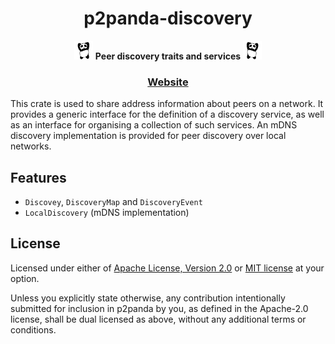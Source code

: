 <h1 align="center">p2panda-discovery</h1>

<div align="center">
  <img src="https://raw.githubusercontent.com/p2panda/.github/main/assets/panda-left.gif" width="auto" height="30px">
  <strong>Peer discovery traits and services</strong>
  <img src="https://raw.githubusercontent.com/p2panda/.github/main/assets/panda-right.gif" width="auto" height="30px">
</div>

<div align="center">
  <h3>
    <a href="https://p2panda.org">
      Website
    </a>
  </h3>
</div>

This crate is used to share address information about peers on a network. It provides a generic
interface for the definition of a discovery service, as well as an interface for organising a
collection of such services. An mDNS discovery implementation is provided for peer discovery over
local networks.

## Features

* `Discovey`, `DiscoveryMap` and `DiscoveryEvent`
* `LocalDiscovery` (mDNS implementation)

## License

Licensed under either of [Apache License, Version 2.0](https://github.com/p2panda/p2panda/blob/main/LICENSES/Apache-2.0.txt)
or [MIT license](https://github.com/p2panda/p2panda/blob/main/LICENSES/MIT.txt) at your option.

Unless you explicitly state otherwise, any contribution intentionally submitted for inclusion in
p2panda by you, as defined in the Apache-2.0 license, shall be dual licensed as above, without any
additional terms or conditions. 
